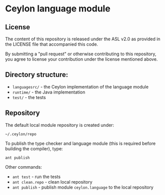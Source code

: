 Ceylon language module
======================

License
-------

The content of this repository is released under the ASL v2.0
as provided in the LICENSE file that accompanied this code.

By submitting a "pull request" or otherwise contributing to this repository, you
agree to license your contribution under the license mentioned above.

Directory structure:
--------------------

* `languagesrc/` - the Ceylon implementation of the 
                   language module
* `runtime/`      - the Java implementation
* `test/`         - the tests

Repository
----------

The default local module repository is created under: 

    ~/.ceylon/repo

To publish the type checker and language module (this
is required before building the compiler), type:

    ant publish

Other commands:

* `ant test`         - run the tests         
* `ant clean.repo`   - clean local repository
* `ant publish`      - publish module `ceylon.language` 
                       to the local repository
